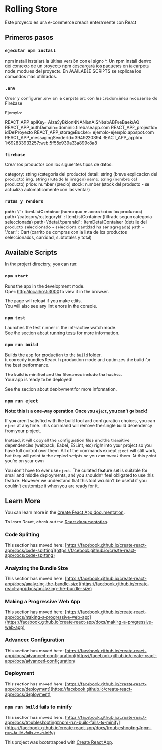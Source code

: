 # Rolling Store

Este proyecto es una e-commerce creada enteramente con React

## Primeros pasos

### `ejecutar npm install`

npm install <nombre del paquete> instalará la última versión con el signo ^. Un npm install dentro del contexto de un proyecto npm descargará los paquetes en la carpeta node_modules del proyecto. 
En AVAILABLE SCRIPTS se explican los comandos mas utilizados.

### `.env`

Crear y configurar .env en la carpeta src con las credenciales necesarias de Firebase

Ejemplo:

REACT_APP_apiKey= AIzaSyBkionNNANianAISNbabABFueBaekrAQ
REACT_APP_authDomain= dominio.firebaseapp.com
REACT_APP_projectId= idDelProyecto
REACT_APP_storageBucket= ejemplo-ejemplo.appspot.com
REACT_APP_messagingSenderId= 3949220394
REACT_APP_appId= 1:692833933257:web:5f55e939a33a899c8a8

### `firebase`

Crear los productos con los siguientes tipos de datos:

category:   string (categoria del producto)
detail:     string (breve explicacion del producto)
img:        string (ruta de la imagen)
name:       string (nombre del producto)
price:      number (precio)
stock:      number (stock del producto - se actualiza automaticamente con las ventas)

### `rutas y renders`

path='/' : ItemListContainer (home que muestra todos los productos)
path='/category/:categoryId' : ItemListContainer (filtrado segun categoria seleccionada)
path='/detail/:paramId' : ItemDetailContainer (detalle del producto seleccionado - selecciona cantidad ha ser agregada)
path = '/cart' : Cart (carrito de compras con la lista de los productos seleccionados, cantidad, subtotales y total)

## Available Scripts

In the project directory, you can run:

### `npm start`

Runs the app in the development mode.\
Open [http://localhost:3000](http://localhost:3000) to view it in the browser.

The page will reload if you make edits.\
You will also see any lint errors in the console.

### `npm test`

Launches the test runner in the interactive watch mode.\
See the section about [running tests](https://facebook.github.io/create-react-app/docs/running-tests) for more information.

### `npm run build`

Builds the app for production to the `build` folder.\
It correctly bundles React in production mode and optimizes the build for the best performance.

The build is minified and the filenames include the hashes.\
Your app is ready to be deployed!

See the section about [deployment](https://facebook.github.io/create-react-app/docs/deployment) for more information.

### `npm run eject`

**Note: this is a one-way operation. Once you `eject`, you can’t go back!**

If you aren’t satisfied with the build tool and configuration choices, you can `eject` at any time. This command will remove the single build dependency from your project.

Instead, it will copy all the configuration files and the transitive dependencies (webpack, Babel, ESLint, etc) right into your project so you have full control over them. All of the commands except `eject` will still work, but they will point to the copied scripts so you can tweak them. At this point you’re on your own.

You don’t have to ever use `eject`. The curated feature set is suitable for small and middle deployments, and you shouldn’t feel obligated to use this feature. However we understand that this tool wouldn’t be useful if you couldn’t customize it when you are ready for it.

## Learn More

You can learn more in the [Create React App documentation](https://facebook.github.io/create-react-app/docs/getting-started).

To learn React, check out the [React documentation](https://reactjs.org/).

### Code Splitting

This section has moved here: [https://facebook.github.io/create-react-app/docs/code-splitting](https://facebook.github.io/create-react-app/docs/code-splitting)

### Analyzing the Bundle Size

This section has moved here: [https://facebook.github.io/create-react-app/docs/analyzing-the-bundle-size](https://facebook.github.io/create-react-app/docs/analyzing-the-bundle-size)

### Making a Progressive Web App

This section has moved here: [https://facebook.github.io/create-react-app/docs/making-a-progressive-web-app](https://facebook.github.io/create-react-app/docs/making-a-progressive-web-app)

### Advanced Configuration

This section has moved here: [https://facebook.github.io/create-react-app/docs/advanced-configuration](https://facebook.github.io/create-react-app/docs/advanced-configuration)

### Deployment

This section has moved here: [https://facebook.github.io/create-react-app/docs/deployment](https://facebook.github.io/create-react-app/docs/deployment)

### `npm run build` fails to minify

This section has moved here: [https://facebook.github.io/create-react-app/docs/troubleshooting#npm-run-build-fails-to-minify](https://facebook.github.io/create-react-app/docs/troubleshooting#npm-run-build-fails-to-minify)

This project was bootstrapped with [Create React App](https://github.com/facebook/create-react-app).